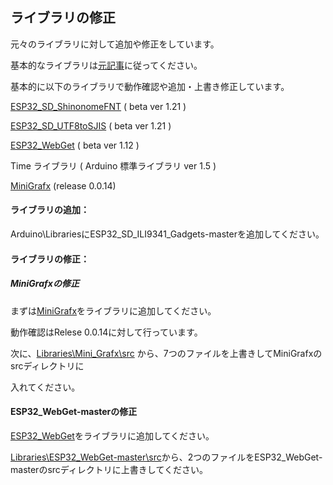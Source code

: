 ## ライブラリの修正

元々のライブラリに対して追加や修正をしています。

基本的なライブラリは[元記事](https://www.mgo-tec.com/blog-entry-4news-oled-scroll-esp32-dualcore-multitask.html)に従ってください。

基本的に以下のライブラリで動作確認や追加・上書き修正しています。

[ESP32_SD_ShinonomeFNT](https://github.com/mgo-tec/ESP32_SD_ShinonomeFNT)  ( beta ver 1.21 )

[ESP32_SD_UTF8toSJIS](https://github.com/mgo-tec/ESP32_SD_UTF8toSJIS)  ( beta ver 1.21 )

[ESP32_WebGet](https://github.com/mgo-tec/ESP32_WebGet) ( beta ver 1.12 )

Time ライブラリ ( Arduino 標準ライブラリ ver 1.5 )

[MiniGrafx](https://github.com/squix78/minigrafx) (release 0.0.14)



#### ライブラリの追加：

Arduino\LibrariesにESP32_SD_ILI9341_Gadgets-masterを追加してください。



#### ライブラリの修正：

##### MiniGrafxの修正

まずは[MiniGrafx](https://github.com/squix78/minigrafx)をライブラリに追加してください。

動作確認はRelese 0.0.14に対して行っています。

次に、[Libraries\Mini_Grafx\src](https://github.com/YMita2017/Yahoo5NewsViewWithWeather/tree/master/Libraries/Mini_Grafx/src) から、7つのファイルを上書きしてMiniGrafxのsrcディレクトリに

入れてください。


#### ESP32_WebGet-masterの修正

[ESP32_WebGet](https://github.com/mgo-tec/ESP32_WebGet)をライブラリに追加してください。

[Libraries\ESP32_WebGet-master\src](https://github.com/YMita2017/Yahoo5NewsViewWithWeather/tree/master/Libraries/ESP32_WebGet-master/src)から、2つのファイルをESP32_WebGet-masterのsrcディレクトリに上書きしてください。
